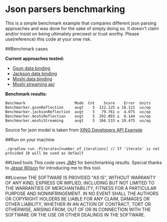 # Json parsers benchmarking

This is a simple benchmark example that compares different json parsing approaches and was done for the sake
of simply doing so. It doesn't claim and/or insist on being ultimately precisest or trust worthy.
Please use(reference) this code at your onw risk.

##Benchmark cases

**Current approaches tested:**
- [Gson data binding][gson]
- [Jackson data binding][jackson]
- [Moshi data binding][moshi]
- [Moshi streaming api][moshi]

**Benchmark results:**
```
Benchmark                      Mode  Cnt    Score    Error  Units
Benchmarker.gsonReflection     avgt    5  122.125 ± 18.121  us/op
Benchmarker.jacksonReflection  avgt    5   79.761 ±  4.075  us/op
Benchmarker.moshiReflection    avgt    5  292.003 ±  8.144  us/op
Benchmarker.moshiStreaming     avgt    5  166.533 ± 10.475  us/op
```

Source for json model is taken from [XING Developers API Example][xingdev]

##Run on your machine
```
./gradlew run -Piterate=[number_of_iterations] // If 'iterate' is not provided 10 will be used as default
```
##Used tools
This code uses [JMH][jmh] for benchmarking results. Special thanks to [Jesse Wilson][jw] for introducing me to
this tool.

##License
    THE SOFTWARE IS PROVIDED "AS IS", WITHOUT WARRANTY OF ANY KIND, EXPRESS OR IMPLIED, INCLUDING BUT NOT LIMITED
    TO THE WARRANTIES OF MERCHANTABILITY, FITNESS FOR A PARTICULAR PURPOSE AND NONINFRINGEMENT. IN NO EVENT SHALL
    THE AUTHORS OR COPYRIGHT HOLDERS BE LIABLE FOR ANY CLAIM, DAMAGES OR OTHER LIABILITY, WHETHER IN AN ACTION
    OF CONTRACT, TORT OR OTHERWISE, ARISING FROM, OUT OF OR IN CONNECTION WITH THE SOFTWARE OR THE USE OR
    OTHER DEALINGS IN THE SOFTWARE.

[gson]: https://github.com/google/gson
[jackson]: https://github.com/FasterXML/jackson
[moshi]: https://github.com/square/moshi
[xingdev]: https://dev.xing.com/docs/resources
[jmh]: http://openjdk.java.net/projects/code-tools/jmh/
[jw]: https://github.com/swankjesse